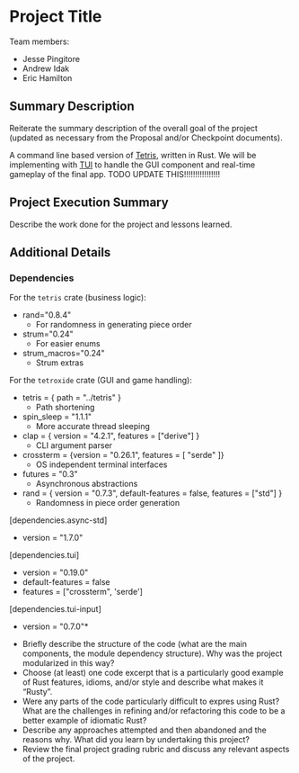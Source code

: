 # Project Title

Team members:

- Jesse Pingitore
- Andrew Idak
- Eric Hamilton

## Summary Description

Reiterate the summary description of the overall goal of the project (updated as
necessary from the Proposal and/or Checkpoint documents).

A command line based version of [Tetris](https://en.wikipedia.org/wiki/Tetris?oldformat=true), written in Rust. We will be implementing with [TUI](https://github.com/fdehau/tui-rs) to handle the GUI component and real-time gameplay of the final app. 
TODO UPDATE THIS!!!!!!!!!!!!!!!!

## Project Execution Summary

Describe the work done for the project and lessons learned.

## Additional Details


### Dependencies

For the `tetris` crate (business logic):
* rand="0.8.4" 
  * For randomness in generating piece order
* strum="0.24"
  - For easier enums
* strum_macros="0.24"
  - Strum extras

For the `tetroxide` crate (GUI and game handling):

* tetris = { path = "../tetris" } 
  * Path shortening
* spin_sleep = "1.1.1" 
  * More accurate thread sleeping
* clap = { version = "4.2.1", features = ["derive"] }
  - CLI argument parser
* crossterm = {version = "0.26.1", features = [ "serde" ]}
  - OS independent terminal interfaces
* futures = "0.3"
  - Asynchronous abstractions
* rand = { version = "0.7.3", default-features = false, features = ["std"] }
  - Randomness in piece order generation

[dependencies.async-std]
* version = "1.7.0"

[dependencies.tui]
* version = "0.19.0"
* default-features = false
* features = ["crossterm", 'serde']

[dependencies.tui-input]
* version = "0.7.0"*


- Briefly describe the structure of the code (what are the main components, the
  module dependency structure). Why was the project modularized in this way?
- Choose (at least) one code excerpt that is a particularly good example of Rust
  features, idioms, and/or style and describe what makes it “Rusty”.
- Were any parts of the code particularly difficult to expres using Rust? What
  are the challenges in refining and/or refactoring this code to be a better
  example of idiomatic Rust?
- Describe any approaches attempted and then abandoned and the reasons why. What
  did you learn by undertaking this project?
- Review the final project grading rubric and discuss any relevant aspects of
  the project.
